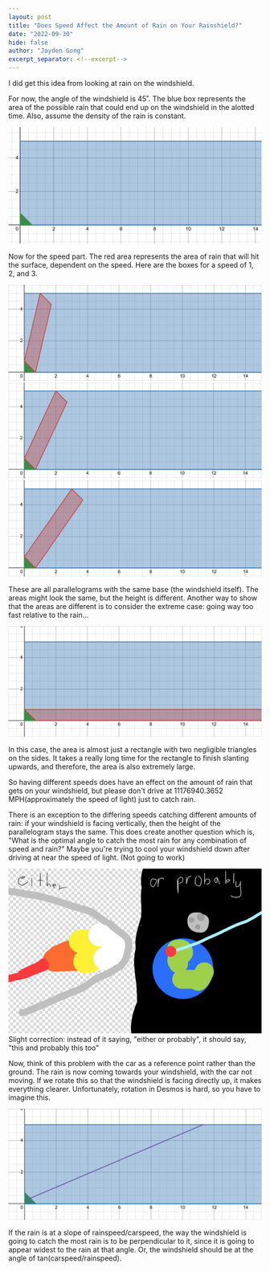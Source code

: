 ```yaml
---
layout: post
title: "Does Speed Affect the Amount of Rain on Your Rainshield?"
date: "2022-09-30"
hide: false
author: "Jayden Gong"
excerpt_separator: <!--excerpt-->
---
```


I did get this idea from looking at rain on the windshield.

For now, the angle of the windshield is 45˚.
The blue box represents the area of the possible rain that could end up on the windshield in the alotted time.
Also, assume the density of the rain is constant.

![windshield possible rain](/assets/images/windshield_rain/1.png)

<!--excerpt-->

Now for the speed part. The red area represents the area of rain that will hit the surface, dependent on the speed. Here are the boxes for a speed of 1, 2, and 3.

![windshield possible rain](/assets/images/windshield_rain/2.png)
![windshield possible rain](/assets/images/windshield_rain/3.png)
![windshield possible rain](/assets/images/windshield_rain/4.png)

These are all parallelograms with the same base (the windshield itself).
The areas might look the same, but the height is different.
Another way to show that the areas are different is to consider the extreme case: going way too fast relative to the rain...

![windshield possible rain](/assets/images/windshield_rain/5.png)

In this case, the area is almost just a rectangle with two negligible triangles on the sides.
It takes a really long time for the rectangle to finish slanting upwards, and therefore, the area is also extremely large.

So having different speeds does have an effect on the amount of rain that gets on your windshield,
but please don't drive at 11176940.3652 MPH(approximately the speed of light) just to catch rain.

There is an exception to the differing speeds catching different amounts of rain:
if your windshield is facing vertically, then the height of the parallelogram stays the same.
This does create another question which is, "What is the optimal angle to catch the most rain for any combination of speed and rain?"
Maybe you're trying to cool your windshield down after driving at near the speed of light. (Not going to work)

![windshield possible rain](/assets/images/windshield_rain/6.png)
Slight correction: instead of it saying, "either or probably", it should say, "this and probably this too"

Now, think of this problem with the car as a reference point rather than the ground.
The rain is now coming towards your windshield, with the car not moving.
If we rotate this so that the windshield is facing directly up, it makes everything clearer.
Unfortunately, rotation in Desmos is hard, so you have to imagine this.

![windshield possible rain](/assets/images/windshield_rain/7.png)

If the rain is at a slope of rainspeed/carspeed, the way the windshield is going to catch the most rain is to be perpendicular to it,
since it is going to appear widest to the rain at that angle.
Or, the windshield should be at the angle of tan(carspeed/rainspeed).